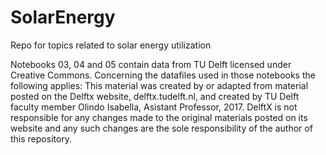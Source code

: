 # SolarEnergy
Repo for topics related to solar energy utilization

Notebooks 03, 04 and 05 contain data from TU Delft licensed under Creative Commons.
Concerning the datafiles used in those notebooks the following applies:
This material was created by or adapted from material posted on the Delftx website, delftx.tudelft.nl, and created by TU Delft faculty member Olindo Isabella, Asistant Professor, 2017. DelftX is not responsible for any changes made to the original materials posted on its website and any such changes are the sole responsibility of the author of this repository.

